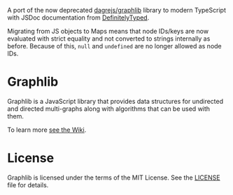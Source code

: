 A port of the now deprecated [dagrejs/graphlib](https://github.com/dagrejs/graphlib) library to modern TypeScript with JSDoc documentation from [DefinitelyTyped](https://github.com/DefinitelyTyped/DefinitelyTyped/blob/master/types/graphlib/index.d.ts).

Migrating from JS objects to Maps means that node IDs/keys are now evaluated with strict equality and not converted to strings internally as before. Because of this, `null` and `undefined` are no longer allowed as node IDs.

# Graphlib

Graphlib is a JavaScript library that provides data structures for undirected
and directed multi-graphs along with algorithms that can be used with them.

To learn more [see the Wiki](https://github.com/cpettitt/graphlib/wiki).

# License

Graphlib is licensed under the terms of the MIT License. See the
[LICENSE](LICENSE) file
for details.
